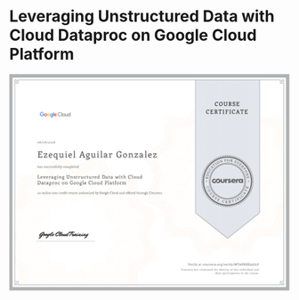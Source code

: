 # Leveraging Unstructured Data with Cloud Dataproc on Google Cloud Platform
![Certificate](02-ezequiel-aguilar-gonzalez-leveraging-unstructured-data-with-cloud-dataproc-on-google-cloud-platform.png)
